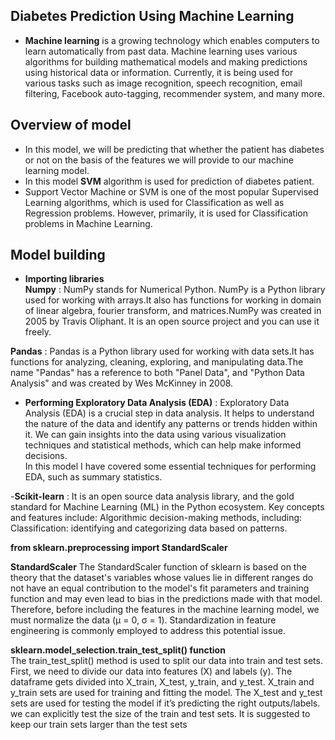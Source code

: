 ## Diabetes Prediction Using Machine Learning
- **Machine learning** is a growing technology which enables computers to learn automatically from past data. Machine learning uses various algorithms for building mathematical models and making predictions using historical data or information. Currently, it is being used for various tasks such as image recognition, speech recognition, email filtering, Facebook auto-tagging, recommender system, and many more.

## Overview of model
- In this model, we will be predicting that whether the patient has diabetes or not on the basis of the features we will provide to our machine learning model.
- In this model **SVM** algorithm is used for prediction of diabetes patient.
- Support Vector Machine or SVM is one of the most popular Supervised Learning algorithms, which is used for Classification as well as Regression problems. However, primarily, it is used for Classification problems in Machine Learning.

## Model building
- **Importing libraries** <br>
 **Numpy** : NumPy stands for Numerical Python. NumPy is a Python library used for working with arrays.It also has functions for working in domain of linear algebra, fourier transform, and matrices.NumPy was created in 2005 by Travis Oliphant. It is an open source project and you can use it freely. <br>

 **Pandas** : Pandas is a Python library used for working with data sets.It has functions for analyzing, cleaning, exploring, and manipulating data.The name "Pandas" has a reference to both "Panel Data", and "Python Data Analysis" and was created by Wes McKinney in 2008.

- **Performing Exploratory Data Analysis (EDA)** : Exploratory Data Analysis (EDA) is a crucial step in data analysis. It helps to understand the nature of the data and identify any patterns or trends hidden within it. We can gain insights into the data using various visualization techniques and statistical methods, which can help make informed decisions. <br>
In this model I have covered some essential techniques for performing EDA, such as summary statistics.

-**Scikit-learn** : It is an open source data analysis library, and the gold standard for Machine Learning (ML) in the Python ecosystem. Key concepts and features include: Algorithmic decision-making methods, including: Classification: identifying and categorizing data based on patterns. <br>

**from sklearn.preprocessing import StandardScaler** <br>

**StandardScaler** The StandardScaler function of sklearn is based on the theory that the dataset's variables whose values lie in different ranges do not have an equal contribution to the model's fit parameters and training function and may even lead to bias in the predictions made with that model. Therefore, before including the features in the machine learning model, we must normalize the data (µ = 0, σ = 1). Standardization in feature engineering is commonly employed to address this potential issue.

**sklearn.model_selection.train_test_split() function** <br>
The train_test_split() method is used to split our data into train and test sets. First, we need to divide our data into features (X) and labels (y). The dataframe gets divided into X_train, X_test, y_train, and y_test. X_train and y_train sets are used for training and fitting the model. The X_test and y_test sets are used for testing the model if it’s predicting the right outputs/labels. we can explicitly test the size of the train and test sets. It is suggested to keep our train sets larger than the test sets

